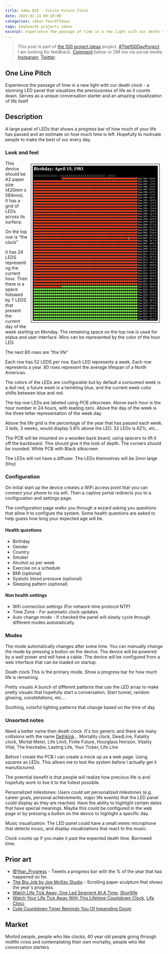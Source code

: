 ```yaml
---
title: Idea 028 - Finite Future Clock
date: 2023-02-24 00:28:00
categories: ideas YearOfIdeas
tags: keyboards projects ideas
excerpt: Experience the passage of time in a new light with our death clock a stunning LED panel that visualizes the preciousness of life as it counts down Serves as a unique conversation starter and an amazing visualization of life itself
---
```


> This post is part of [the 100 project ideas](/projects/2023-100-ideas/) project. [#The100DayProject](https://www.the100dayproject.org/). I am looking for feedback. <a href='#utterances-comments'>Comment</a> below or DM me via social media <a href="https://instagram.com/funvill" rel="nofollow noopener noreferrer"><i class="fab fa-fw fa-instagram" aria-hidden="true"></i><span class="label">Instagram</span></a>, <a href="https://twitter.com/funvill" rel="nofollow noopener noreferrer"><i class="fab fa-fw fa-twitter" aria-hidden="true"></i><span class="label">Twitter</span></a>.

## One Line Pitch

Experience the passage of time in a new light with our death clock - a stunning LED panel that visualizes the preciousness of life as it counts down. Serves as a unique conversation starter and an amazing visualization of life itself

## Description

A large panel of LEDs that shows a progress bar of how much of your life has passed and an estimate on how much time is left. Hopefully to motivate people to make the best of our every day.

### Look and feel

<img src="/public/uploads/2023/finite-future-clock.png" alt="finite-future-clock" style="float: right; margin: 10px; border: 1px solid black; padding: 5px"/>This device should be A2 paper size (420mm x 594mm). It has a grid of LEDs across its surface.

On the top row is “the clock”

It has 24 LEDS representing the current hour. Then there is a space followed by 7 LEDS that present the current day of the week starting on Monday. The remaining space on the top row is used for status and user interface. Mins can be represented by the color of the hour LED.

The next 80 rows are “the life”

Each row has 52 LEDS per row. Each LED represents a week. Each row represents a year. 80 rows represent the average lifespan of a North American.

The colors of the LEDs are configurable but by default a consumed week is a dull red, a future week is a twinkling blue, and the current week color shifts between blue and red.  

The top row LEDs are labeled using PCB silkscreen. Above each hour is the hour number in 24 hours, with leading zero. Above the day of the week is the three letter representation of the week day.

Above the life grid is the percentage of the year that has passed each week. 3 leds, 3 weeks, would display 5.8% above the LED. 32 LEDs is 62%, etc…

The PCB will be mounted on a wooden back board, using spacers to lift it off the backboard. This should give it the look of depth. The corners should be rounded. White PCB with Black silkscreen

The LEDs will not have a diffuser. The LEDs themselves will be 2mm large (tiny)

### Configuration

On initial start up the device creates a WiFi access point that you can connect your phone to via wifi. Then a captive portal redirects you to a configuration and settings page.

The configuration page walks you through a wizard asking you questions that allow it to configure the system. Some health questions are asked to help guess how long your expected age will be.

#### Health questions

- Birthday
- Gender
- Country
- Smoker
- Alcohol oz per week
- Exercise on a schedule
- BMI (optional)
- Systolic blood pressure (optional)
- Sleeping pattern (optional)

#### Non health settings

- Wifi connection settings (For network time protocol NTP)
- Time Zone - For automatic clock updates.
- Auto change mode - If checked the panel will slowly cycle through different modes automatically.

### Modes

The mode automatically changes after some time. You can manually change the mode by pressing a button on the device. The device will be powered by a wall power and will have a cable. The device will be configured from a web interface that can be loaded on startup.

Death clock
This is the primary mode. Show a progress bar for how much life is remaining.

Pretty visuals
A bunch of different patterns that use the LED array to make pretty visuals that hopefully start a conversation. Start tunnel, random glowing, constellations, etc...

Soothing, colorful lighting patterns that change based on the time of day

### Unsorted notes

Need a better name then death clock. It's too generic and there are many collisions with the name
[Dethklok](https://en.wikipedia.org/wiki/Dethklok)... Mortality clock, DeadLine, Fatality clock, Mortal Meter, Life Limit, Finite Future, Hourglass Horizon, Vitality Vital, The Inevitable, Lasting Life, Your Ticker, Life Line

Before I create the PCB I can create a mock up as a web page. Using squares as LEDs. This allows me to test the system before I actually get it manufactured.

The potential benefit is that people will realize how precious life is and hopefully work to live it to the fullest possible.

Personalized milestones: Users could set personalized milestones (e.g. career goals, personal achievements, major life events) that the LED panel could display as they are reached. Have the ability to highlight certain dates that have special meanings. Maybe this could be configured in the web page or by pressing a button on the device to highlight a specific day.

Music visualization: The LED panel could have a small mems microphone that detects music, and display visualizations that react to the music.

Clock counts up if you make it past the expected death time. Borrowed time.

## Prior art

- [@Year_Progress](https://twitter.com/year_progress) - Tweets a progress bar with the % of the year that has happened so far.
- [The Big Job by Joe McKay Studio](https://joemckaystudio.com/progress.php) -  Scrolling paper sculpture that shows the year's progress. 
- [Watch Life Tick Away, One Led Segment At A Time](https://hackaday.com/2020/12/21/watch-life-tick-away-one-led-segment-at-a-time/), [Shortlife](https://driesdepoorter.be/shortlife/)
- [Watch Your Life Tick Away With This Lifetime Countdown Clock](https://hackaday.com/2020/02/06/watch-your-life-tick-away-with-this-lifetime-countdown-clock/), [Life Clocc](https://chaijiaxun.com/how-did-i-build-my-life-clock/)
- [Cute Countdown Timer Reminds You Of Impending Doom](https://hackaday.com/2015/08/05/cute-countdown-timer-reminds-you-of-impending-doom/)

## Market

Morbid people, people who like clocks, 40 year old people going through midlife crisis and contemplating their own mortality, people who like conversation starters
